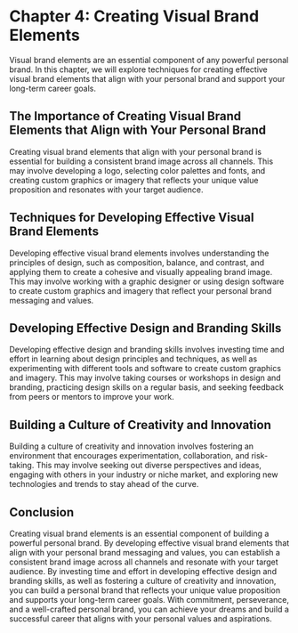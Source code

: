 Chapter 4: Creating Visual Brand Elements
=========================================

Visual brand elements are an essential component of any powerful personal brand. In this chapter, we will explore techniques for creating effective visual brand elements that align with your personal brand and support your long-term career goals.

The Importance of Creating Visual Brand Elements that Align with Your Personal Brand
------------------------------------------------------------------------------------

Creating visual brand elements that align with your personal brand is essential for building a consistent brand image across all channels. This may involve developing a logo, selecting color palettes and fonts, and creating custom graphics or imagery that reflects your unique value proposition and resonates with your target audience.

Techniques for Developing Effective Visual Brand Elements
---------------------------------------------------------

Developing effective visual brand elements involves understanding the principles of design, such as composition, balance, and contrast, and applying them to create a cohesive and visually appealing brand image. This may involve working with a graphic designer or using design software to create custom graphics and imagery that reflect your personal brand messaging and values.

Developing Effective Design and Branding Skills
-----------------------------------------------

Developing effective design and branding skills involves investing time and effort in learning about design principles and techniques, as well as experimenting with different tools and software to create custom graphics and imagery. This may involve taking courses or workshops in design and branding, practicing design skills on a regular basis, and seeking feedback from peers or mentors to improve your work.

Building a Culture of Creativity and Innovation
-----------------------------------------------

Building a culture of creativity and innovation involves fostering an environment that encourages experimentation, collaboration, and risk-taking. This may involve seeking out diverse perspectives and ideas, engaging with others in your industry or niche market, and exploring new technologies and trends to stay ahead of the curve.

Conclusion
----------

Creating visual brand elements is an essential component of building a powerful personal brand. By developing effective visual brand elements that align with your personal brand messaging and values, you can establish a consistent brand image across all channels and resonate with your target audience. By investing time and effort in developing effective design and branding skills, as well as fostering a culture of creativity and innovation, you can build a personal brand that reflects your unique value proposition and supports your long-term career goals. With commitment, perseverance, and a well-crafted personal brand, you can achieve your dreams and build a successful career that aligns with your personal values and aspirations.
